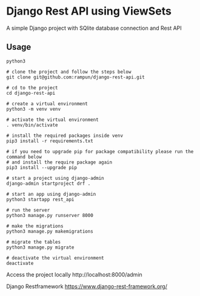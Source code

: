 # Django Rest API using ViewSets

A simple Django project with SQlite database connection and Rest API

## Usage

```
python3

# clone the project and follow the steps below
git clone git@github.com:rampun/django-rest-api.git

# cd to the project
cd django-rest-api

# create a virtual environment
python3 -m venv venv

# activate the virtual environment
. venv/bin/activate

# install the required packages inside venv
pip3 install -r requirements.txt

# if you need to upgrade pip for package compatibility please run the command below
# and install the require package again
pip3 install --upgrade pip

# start a project using django-admin
django-admin startproject drf .

# start an app using django-admin
python3 startapp rest_api

# run the server
python3 manage.py runserver 8000

# make the migrations
python3 manage.py makemigrations

# migrate the tables
python3 manage.py migrate

# deactivate the virtual environment
deactivate
```
Access the project locally
http://localhost:8000/admin

Django Restframework
https://www.django-rest-framework.org/
